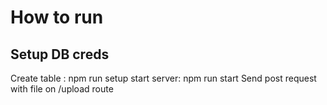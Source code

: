 # How to run

## Setup DB creds
Create table : npm run setup
start server: npm run start
Send post request with file on /upload route
